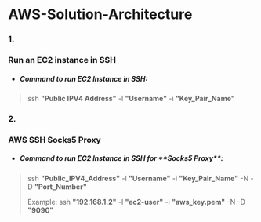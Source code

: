 # AWS-Solution-Architecture

<h3>1.</h3> <h3> Run an EC2 instance in SSH</h3>

- <h5>Command to run EC2 Instance in SSH:</h5>

> ssh **"Public IPV4 Address"** -l **"Username"** -i **"Key_Pair_Name"**



<h3>2.</h3> <h3>AWS SSH Socks5 Proxy</h3>


- <h5>Command to run EC2 Instance in SSH for **Socks5 Proxy**:</h5>

> ssh **"Public_IPV4_Address"** -l **"Username"** -i **"Key_Pair_Name"** -N -D **"Port_Number"**
>
> Example:
> ssh **"192.168.1.2"** -l **"ec2-user"** -i **"aws_key.pem"** -N -D **"9090"**
